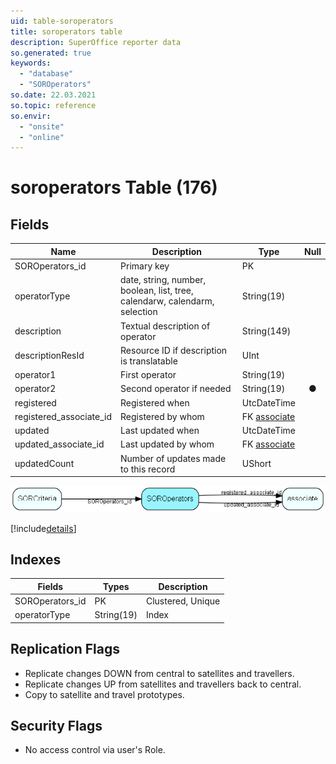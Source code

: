 ```yaml
---
uid: table-soroperators
title: soroperators table
description: SuperOffice reporter data
so.generated: true
keywords:
  - "database"
  - "SOROperators"
so.date: 22.03.2021
so.topic: reference
so.envir:
  - "onsite"
  - "online"
---
```


# soroperators Table (176)

## Fields

| Name | Description | Type | Null |
|------|-------------|------|:----:|
|SOROperators\_id|Primary key|PK| |
|operatorType|date, string, number, boolean, list, tree, calendarw, calendarm, selection|String(19)| |
|description|Textual description of operator|String(149)| |
|descriptionResId|Resource ID if description is translatable|UInt| |
|operator1|First operator|String(19)| |
|operator2|Second operator if needed|String(19)|&#x25CF;|
|registered|Registered when|UtcDateTime| |
|registered\_associate\_id|Registered by whom|FK [associate](associate.md)| |
|updated|Last updated when|UtcDateTime| |
|updated\_associate\_id|Last updated by whom|FK [associate](associate.md)| |
|updatedCount|Number of updates made to this record|UShort| |


![SOROperators table relationship diagram](./media/SOROperators.png)

[!include[details](./includes/SOROperators.md)]

## Indexes

| Fields | Types | Description |
|--------|-------|-------------|
|SOROperators\_id |PK |Clustered, Unique |
|operatorType |String(19) |Index |

## Replication Flags

* Replicate changes DOWN from central to satellites and travellers.
* Replicate changes UP from satellites and travellers back to central.
* Copy to satellite and travel prototypes.

## Security Flags

* No access control via user's Role.

